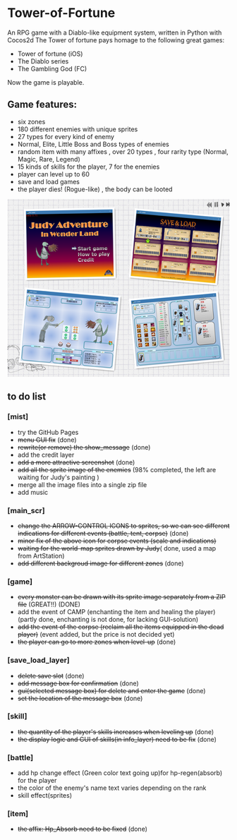 # Tower-of-Fortune

An RPG game with a Diablo-like equipment system, written in Python with Cocos2d
The Tower of fortune pays homage to the following great games:
- Tower of fortune (iOS)
- The Diablo series
- The Gambling God (FC)

Now the game is playable.

## Game features:
- six zones
- 180 different enemies with unique sprites
- 27 types for every kind of enemy
- Normal, Elite, Little Boss and Boss types of enemies
- random item with many affixes , over 20 types , four rarity type (Normal, Magic, Rare, Legend)
- 15 kinds of skills for the player, 7 for the enemies
- player can level up to 60
- save and load games
- the player dies! (Rogue-like) , the body can be looted

![screenshot](./pic/sample_s.png)

## to do list

### [mist]
- try the GitHub Pages
- ~~menu GUI fix~~ (done)
- ~~rewrite(or remove) the show_message~~ (done)
- add the credit layer
- ~~add a more attractive screenshot~~ (done)
- ~~add all the sprite image of the enemies~~ (98% completed, the left are waiting for Judy's painting )
- merge all the image files into a single zip file
- add music

### [main_scr]
- ~~change the ARROW-CONTROL ICONS to sprites, so we can see different indications for different events (battle, tent, corpse)~~ (done)
- ~~minor fix of the above icon for corpse events (scale and indications)~~
- ~~waiting for the world-map sprites drawn by Judy~~( done, used a map from ArtStation)
- ~~add different backgroud image for different zones~~ (done)

### [game]
- ~~every monster can be drawn with its sprite image separately  from a ZIP file~~ (GREAT!!) (DONE)
- add the event of CAMP (enchanting the item and healing the player) (partly done, enchanting is not done, for lacking GUI-solution)
- ~~add the event of the corpse (reclaim all the items equipped in the dead player)~~ (event added, but the price is not decided yet)
- ~~the player can go to more zones when level-up~~ (done)

### [save_load_layer]
- ~~delete save slot~~ (done)
- ~~add message box for confirmation~~ (done)
- ~~gui(selected message box) for delete and enter the game~~ (done)
- ~~set the location of the message box~~ (done)

### [skill]
- ~~the quantity of the player's skills increases when leveling up~~ (done)
- ~~the display logic and GUI of skills(in info_layer) need to be fix~~ (done)

### [battle]
- add hp change effect (Green color text going up)for hp-regen(absorb) for the player
- the color of the enemy's name text varies depending on the rank
- skill effect(sprites) 

### [item]
- ~~the affix: Hp_Absorb need to be fixed~~ (done)
